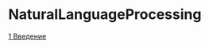 # NaturalLanguageProcessing

[1 Введение](https://github.com/ValeriiSielikhov/NaturalLanguageProcessing/tree/main/week%201)
